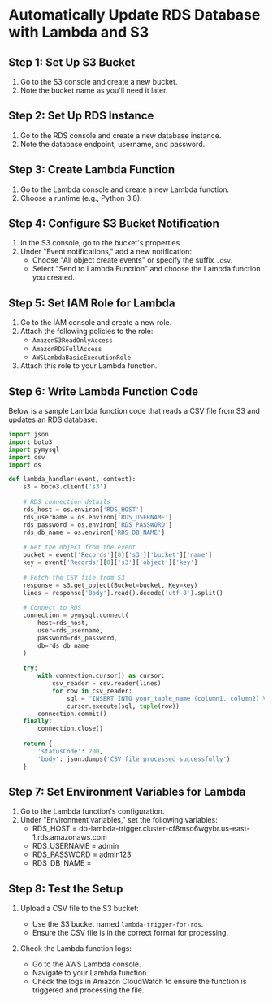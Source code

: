 # Automatically Update RDS Database with Lambda and S3

## Step 1: Set Up S3 Bucket

1. Go to the S3 console and create a new bucket.
2. Note the bucket name as you'll need it later.

## Step 2: Set Up RDS Instance

1. Go to the RDS console and create a new database instance.
2. Note the database endpoint, username, and password.

## Step 3: Create Lambda Function

1. Go to the Lambda console and create a new Lambda function.
2. Choose a runtime (e.g., Python 3.8).

## Step 4: Configure S3 Bucket Notification

1. In the S3 console, go to the bucket's properties.
2. Under "Event notifications," add a new notification:
   - Choose "All object create events" or specify the suffix `.csv`.
   - Select "Send to Lambda Function" and choose the Lambda function you created.

## Step 5: Set IAM Role for Lambda

1. Go to the IAM console and create a new role.
2. Attach the following policies to the role:
   - `AmazonS3ReadOnlyAccess`
   - `AmazonRDSFullAccess`
   - `AWSLambdaBasicExecutionRole`
3. Attach this role to your Lambda function.

## Step 6: Write Lambda Function Code

Below is a sample Lambda function code that reads a CSV file from S3 and updates an RDS database:

```python
import json
import boto3
import pymysql
import csv
import os

def lambda_handler(event, context):
    s3 = boto3.client('s3')
    
    # RDS connection details
    rds_host = os.environ['RDS_HOST']
    rds_username = os.environ['RDS_USERNAME']
    rds_password = os.environ['RDS_PASSWORD']
    rds_db_name = os.environ['RDS_DB_NAME']
    
    # Get the object from the event
    bucket = event['Records'][0]['s3']['bucket']['name']
    key = event['Records'][0]['s3']['object']['key']
    
    # Fetch the CSV file from S3
    response = s3.get_object(Bucket=bucket, Key=key)
    lines = response['Body'].read().decode('utf-8').split()
    
    # Connect to RDS
    connection = pymysql.connect(
        host=rds_host,
        user=rds_username,
        password=rds_password,
        db=rds_db_name
    )
    
    try:
        with connection.cursor() as cursor:
            csv_reader = csv.reader(lines)
            for row in csv_reader:
                sql = "INSERT INTO your_table_name (column1, column2) VALUES (%s, %s)"
                cursor.execute(sql, tuple(row))
        connection.commit()
    finally:
        connection.close()
    
    return {
        'statusCode': 200,
        'body': json.dumps('CSV file processed successfully')
    }
```






## Step 7: Set Environment Variables for Lambda

1. Go to the Lambda function's configuration.
2. Under "Environment variables," set the following variables:
   - RDS_HOST = db-lambda-trigger.cluster-cf8mso6wgybr.us-east-1.rds.amazonaws.com
   - RDS_USERNAME = admin
   - RDS_PASSWORD = admin123
   - RDS_DB_NAME = <your-database-name>

## Step 8: Test the Setup

1. Upload a CSV file to the S3 bucket:
   - Use the S3 bucket named `lambda-trigger-for-rds`.
   - Ensure the CSV file is in the correct format for processing.
   
2. Check the Lambda function logs:
   - Go to the AWS Lambda console.
   - Navigate to your Lambda function.
   - Check the logs in Amazon CloudWatch to ensure the function is triggered and processing the file.
